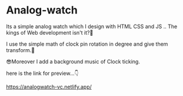 # Analog-watch

Its a simple analog watch which I design with HTML CSS and JS .. The kings of Web development isn't it?🤞

I use the simple math of clock pin rotation in degree and give them transform.🤘

😎Moreover I add a background music of Clock ticking.

here is the link for preview...👇

https://analogwatch-vc.netlify.app/
